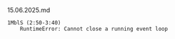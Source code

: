 15.06.2025.md

    1MblS (2:50-3:40)
        RuntimeError: Cannot close a running event loop

        

